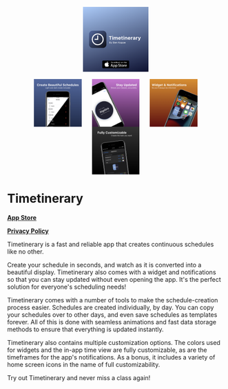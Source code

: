 <p href="url" align="center"><img src="Images/AppIcon.png" align="center" height="30%" width="30%" ></a>
<br>
<br>
<a href="url"><img src="Images/Schedule.png" align="center" height="22%" width="22%" hspace="10"></a>
<a href="url"><img src="Images/Timeline.png" align="center" height="22%" width="22%" hspace="10"></a>
<a href="url"><img src="Images/WidgetNotifications.png" align="center" height="22%" width="22%" hspace="10"></a>
<a href="url"><img src="Images/Settings.png" align="center" height="22%" width="22%" hspace="10"></a>

# Timetinerary

<a href="https://bit.ly/Timetinerary">**App Store**</a>

<a href="https://benkoppe.netlify.app/timetinerary/privacy-policy">**Privacy Policy**</a>

Timetinerary is a fast and reliable app that creates continuous schedules like no other.

Create your schedule in seconds, and watch as it is converted into a beautiful display. Timetinerary also comes with a widget and notifications so that you can stay updated without even opening the app. It's the perfect solution for everyone's scheduling needs!

Timetinerary comes with a number of tools to make the schedule-creation process easier. Schedules are created individually, by day. You can copy your schedules over to other days, and even save schedules as templates forever. All of this is done with seamless animations and fast data storage methods to ensure that everything is updated instantly.

Timetinerary also contains multiple customization options. The colors used for widgets and the in-app time view are fully customizable, as are the timeframes for the app's notifications. As a bonus, it includes a variety of home screen icons in the name of full customizability.

Try out Timetinerary and never miss a class again!
